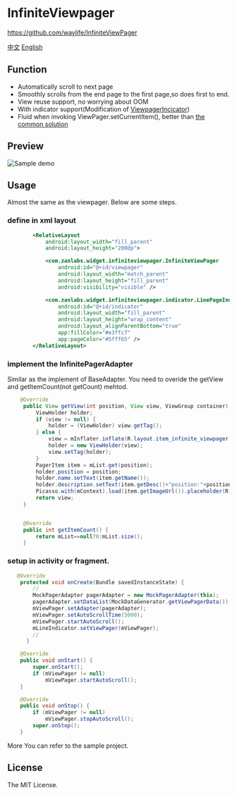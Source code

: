 # InfiniteViewpager
https://github.com/waylife/InfiniteViewPager

[中文](/README_ZH.md)
[English](/README.md)

## Function
   - Automatically scroll to next page
   - Smoothly scrolls from the end page to the first page,so does first to end.
   - View reuse support, no worrying about OOM
   - With indicator support(Modification of [ViewpagerIncicator](https://github.com/JakeWharton/ViewPagerIndicator))
   - Fluid when invoking ViewPager.setCurrentItem(), better than [the common solution](http://stackoverflow.com/a/17424525/1872596)

## Preview
![Sample demo](/ScreenCapture/preview_s2.gif)

## Usage
Almost the same as the viewpager. Below are some steps.

### define in xml layout

``` xml
        <RelativeLayout
            android:layout_width="fill_parent"
            android:layout_height="200dp">

            <com.zanlabs.widget.infiniteviewpager.InfiniteViewPager
                android:id="@+id/viewpager"
                android:layout_width="match_parent"
                android:layout_height="fill_parent"
                android:visibility="visible" />

            <com.zanlabs.widget.infiniteviewpager.indicator.LinePageIndicator
                android:id="@+id/indicator"
                android:layout_width="fill_parent"
                android:layout_height="wrap_content"
                android:layout_alignParentBottom="true"
                app:fillColor="#e3ffc7"
                app:pageColor="#5fff65" />
        </RelativeLayout>
```

### implement the InfinitePagerAdapter
Similar as the implement of BaseAdapter.
You need to overide the getView and getItemCount(not getCount) mehtod.

``` java
    @Override
     public View getView(int position, View view, ViewGroup container) {
         ViewHolder holder;
         if (view != null) {
             holder = (ViewHolder) view.getTag();
         } else {
             view = mInflater.inflate(R.layout.item_infinite_viewpager, container, false);
             holder = new ViewHolder(view);
             view.setTag(holder);
         }
         PagerItem item = mList.get(position);
         holder.position = position;
         holder.name.setText(item.getName());
         holder.description.setText(item.getDesc()+"position:"+position);
         Picasso.with(mContext).load(item.getImageUrl()).placeholder(R.mipmap.bg_loding_horizontal).into(holder.image);
         return view;
     }


     @Override
     public int getItemCount() {
         return mList==null?0:mList.size();
     }

```

### setup in activity or fragment.

``` java
   @Override
    protected void onCreate(Bundle savedInstanceState) {
        //
        MockPagerAdapter pagerAdapter = new MockPagerAdapter(this);
        pagerAdapter.setDataList(MockDataGenerator.getViewPagerData());
        mViewPager.setAdapter(pagerAdapter);
        mViewPager.setAutoScrollTime(5000);
        mViewPager.startAutoScroll();
        mLineIndicator.setViewPager(mViewPager);
        //
      }

    @Override
    public void onStart() {
        super.onStart();
        if (mViewPager != null)
            mViewPager.startAutoScroll();
    }

    @Override
    public void onStop() {
        if (mViewPager != null)
            mViewPager.stopAutoScroll();
        super.onStop();
    }
```

More You can refer to the sample project.

## License
The MIT License.